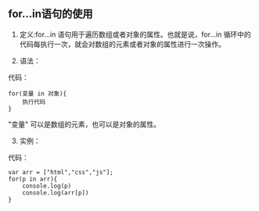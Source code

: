 ## for...in语句的使用

1. 定义:for...in 语句用于遍历数组或者对象的属性。也就是说，for...in 循环中的代码每执行一次，就会对数组的元素或者对象的属性进行一次操作。

2. 语法：

代码：

    for(变量 in 对象){
        执行代码
    }

"变量" 可以是数组的元素，也可以是对象的属性。

3. 实例：

代码：

    var arr = ["html","css","js"];
    for(p in arr){
        console.log(p)
        console.log(arr[p])
    }